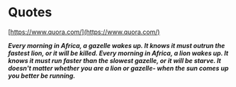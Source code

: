 # Quotes

[https://www.quora.com/](https://www.quora.com/)

**_Every morning in Africa, a gazelle wakes up. It knows it must outrun the fastest lion, or it will be killed. Every morning in Africa, a lion wakes up. It knows it must run faster than the slowest gazelle, or it will be starve. It doesn't matter whether you are a lion or gazelle- when the sun comes up you better be running._**